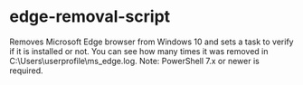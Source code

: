 # edge-removal-script
Removes Microsoft Edge browser from Windows 10 and sets a task to verify if it is installed or not. You can see how many times it was removed in C:\Users\userprofile\ms_edge.log.
Note: PowerShell 7.x or newer is required.
